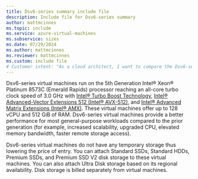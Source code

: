 ```yaml
---
title: Dsv6-series summary include file
description: Include file for Dsv6-series summary
author: mattmcinnes
ms.topic: include
ms.service: azure-virtual-machines
ms.subservice: sizes
ms.date: 07/29/2024
ms.author: mattmcinnes
ms.reviewer: mattmcinnes
ms.custom: include file
# Customer intent: "As a cloud architect, I want to compare the Dsv6-series virtual machines with previous generations, so that I can determine the best option for upgrading our general-purpose workloads while optimizing performance and cost."
---
```

Dsv6-series virtual machines run on the 5th Generation Intel® Xeon® Platinum 8573C (Emerald Rapids) processor reaching an all-core turbo clock speed of 3.0 GHz with [Intel&reg; Turbo Boost Technology](https://www.intel.com/content/www/us/en/architecture-and-technology/turbo-boost/turbo-boost-technology.html), [Intel&reg; Advanced-Vector Extensions 512 (Intel&reg; AVX-512)](https://www.intel.com/content/www/us/en/architecture-and-technology/avx-512-overview.html), and [Intel&reg; Advanced Matrix Extensions (Intel&reg; AMX)](https://www.intel.com/content/www/us/en/products/docs/accelerator-engines/advanced-matrix-extensions/overview.html). These virtual machines offer up to 128 vCPU and 512 GiB of RAM. Dsv6-series virtual machines provide a better performance for most general-purpose workloads compared to the prior generation (for example, increased scalability, upgraded CPU, elevated memory bandwidth, faster remote storage access).

Dsv6-series virtual machines do not have any temporary storage thus lowering the price of entry. You can attach Standard SSDs, Standard HDDs, Premium SSDs, and Premium SSD V2 disk storage to these virtual machines. You can also attach Ultra Disk storage based on its regional availability. Disk storage is billed separately from virtual machines.
